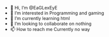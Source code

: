 - 👋 Hi, I’m @EaGLexEyE
- 👀 I’m interested in Programming and gaming
- 🌱 I’m currently learning html
- 💞️ I’m looking to collaborate on nothing
- 📫 How to reach me Currently no way

<!---
EaGLexEyE/EaGLexEyE is a ✨ special ✨ repository because its `README.md` (this file) appears on your GitHub profile.
You can click the Preview link to take a look at your changes.
--->
